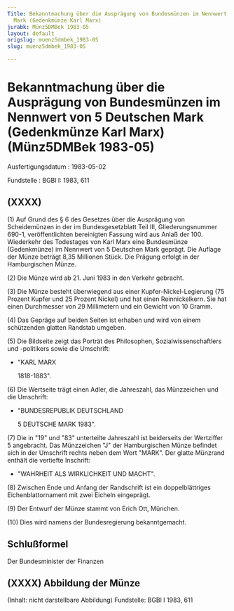 ```yaml
---
Title: Bekanntmachung über die Ausprägung von Bundesmünzen im Nennwert von 5 Deutschen
  Mark (Gedenkmünze Karl Marx)
jurabk: Münz5DMBek 1983-05
layout: default
origslug: muenz5dmbek_1983-05
slug: muenz5dmbek_1983-05

---
```


# Bekanntmachung über die Ausprägung von Bundesmünzen im Nennwert von 5 Deutschen Mark (Gedenkmünze Karl Marx) (Münz5DMBek 1983-05)

Ausfertigungsdatum
:   1983-05-02

Fundstelle
:   BGBl I: 1983, 611



## (XXXX)

(1) Auf Grund des § 6 des Gesetzes über die Ausprägung von
Scheidemünzen in der im Bundesgesetzblatt Teil III, Gliederungsnummer
690-1, veröffentlichten bereinigten Fassung wird aus Anlaß der 100.
Wiederkehr des Todestages von Karl Marx eine Bundesmünze (Gedenkmünze)
im Nennwert von 5 Deutschen Mark geprägt. Die Auflage der Münze
beträgt 8,35 Millionen Stück. Die Prägung erfolgt in der Hamburgischen
Münze.

(2) Die Münze wird ab 21. Juni 1983 in den Verkehr gebracht.

(3) Die Münze besteht überwiegend aus einer Kupfer-Nickel-Legierung
(75 Prozent Kupfer und 25 Prozent Nickel) und hat einen
Reinnickelkern. Sie hat einen Durchmesser von 29 Millimetern und ein
Gewicht von 10 Gramm.

(4) Das Gepräge auf beiden Seiten ist erhaben und wird von einem
schützenden glatten Randstab umgeben.

(5) Die Bildseite zeigt das Porträt des Philosophen,
Sozialwissenschaftlers und -politikers sowie die Umschrift:

*   "KARL MARX

    1818-1883".




(6) Die Wertseite trägt einen Adler, die Jahreszahl, das Münzzeichen
und die Umschrift:

*   "BUNDESREPUBLIK DEUTSCHLAND

    5 DEUTSCHE MARK 1983".




(7) Die in "19" und "83" unterteilte Jahreszahl ist beiderseits der
Wertziffer 5 angebracht. Das Münzzeichen "J" der Hamburgischen Münze
befindet sich in der Umschrift rechts neben dem Wort "MARK". Der
glatte Münzrand enthält die vertiefte Inschrift:

*   "WAHRHEIT ALS WIRKLICHKEIT UND MACHT".




(8) Zwischen Ende und Anfang der Randschrift ist ein doppelblättriges
Eichenblattornament mit zwei Eicheln eingeprägt.

(9) Der Entwurf der Münze stammt von Erich Ott, München.

(10) Dies wird namens der Bundesregierung bekanntgemacht.


## Schlußformel

Der Bundesminister der Finanzen


## (XXXX) Abbildung der Münze

(Inhalt: nicht darstellbare Abbildung)
Fundstelle: BGBl I 1983, 611

